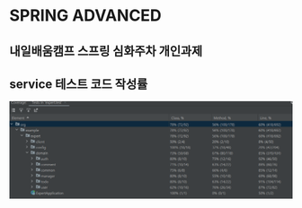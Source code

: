 # SPRING ADVANCED
## 내일배움캠프 스프링 심화주차 개인과제

## service 테스트 코드 작성률
![](https://github.com/kty0602/spring-advanced/blob/main/src/main/java/org/example/expert/img/%EC%BB%A4%EB%B2%84%EB%A6%AC%EC%A7%80.png)

